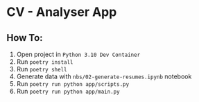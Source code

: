 # CV - Analyser App

## How To:

1. Open project in `Python 3.10 Dev Container`
2. Run `poetry install`
3. Run `poetry shell`
4. Generate data with `nbs/02-generate-resumes.ipynb` notebook
5. Run `poetry run python app/scripts.py`
6. Run `poetry run python app/main.py`
